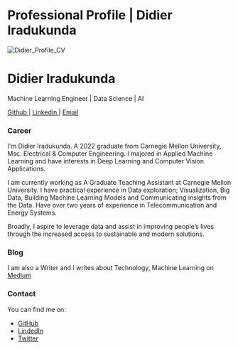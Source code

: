 # Professional Profile | Didier Iradukunda

![Didier_Profile_CV](https://user-images.githubusercontent.com/74200731/163169257-e3086708-f7c7-4d92-bd46-3eb3f29ab26c.png)

<h1> Didier Iradukunda </h1>
<p>Machine Learning Engineer | Data Science | AI</p>

<a href="https://github.com/didier-i" target="_blank"> Github </a> | 
<a href="https://www.linkedin.com/in/didier-i" target="_blank"> Linkedin </a> | 
<a href="mailto:didier.iradukunda01@gmail.com" target="_blank"> Email </a>
</center>

### Career

I'm Didier Iradukunda. A 2022 graduate from Carnegie Mellon University, Msc. Electrical & Computer Engineering. I majored in Applied Machine Learning and have interests in Deep Learning and Computer Vision Applications.

I am currently working as A Graduate Teaching Assistant at Carnegie Mellon University. I have practical experience in Data exploration; Visualization, Big Data, Building Machine Learning Models and Communicating insights from the Data. Have over two years of experience in Telecommunication and Energy Systems. 

Broadly, I aspire to leverage data and assist in improving people’s lives through the increased access to sustainable and modern solutions.

### Blog

I am also a Writer and I writes about Technology, Machine Learning on [Medium](https://medium.com/@didier-i)

### Contact
You can find me on:

* [GitHub](https://github.com/didier-i/didier-i)
* [LindedIn](https://www.linkedin.com/in/didier-i/)
* [Twitter](https://twitter.com/didier_ira)
